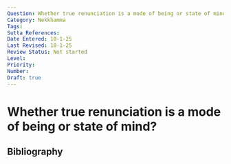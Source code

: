 ```yaml
---
Question: Whether true renunciation is a mode of being or state of mind?
Category: Nekkhamma
Tags: 
Sutta References: 
Date Entered: 10-1-25
Last Revised: 10-1-25
Review Status: Not started
Level: 
Priority: 
Number: 
Draft: true
---
```


# Whether true renunciation is a mode of being or state of mind?

## Bibliography

<!-- 

Notes:



-->